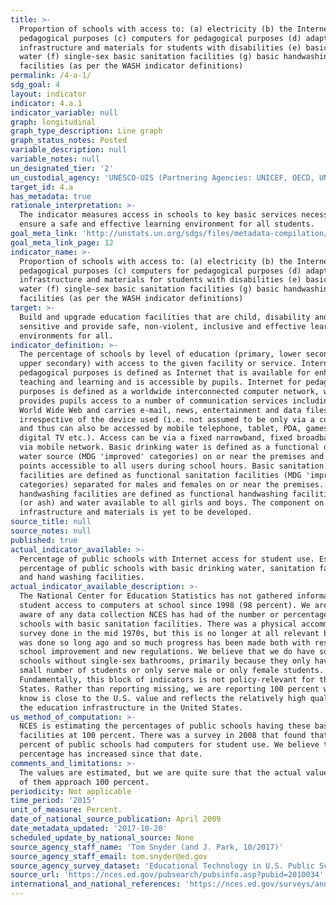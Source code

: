 ```yaml
---
title: >-
  Proportion of schools with access to: (a) electricity (b) the Internet for
  pedagogical purposes (c) computers for pedagogical purposes (d) adapted
  infrastructure and materials for students with disabilities (e) basic drinking
  water (f) single-sex basic sanitation facilities (g) basic handwashing
  facilities (as per the WASH indicator definitions)
permalink: /4-a-1/
sdg_goal: 4
layout: indicator
indicator: 4.a.1
indicator_variable: null
graph: longitudinal
graph_type_description: Line graph
graph_status_notes: Posted
variable_description: null
variable_notes: null
un_designated_tier: '2'
un_custodial_agency: 'UNESCO-UIS (Partnering Agencies: UNICEF, OECD, UNEP)'
target_id: 4.a
has_metadata: true
rationale_interpretation: >-
  The indicator measures access in schools to key basic services necessary to
  ensure a safe and effective learning environment for all students.
goal_meta_link: 'http://unstats.un.org/sdgs/files/metadata-compilation/Metadata-Goal-4.pdf'
goal_meta_link_page: 12
indicator_name: >-
  Proportion of schools with access to: (a) electricity (b) the Internet for
  pedagogical purposes (c) computers for pedagogical purposes (d) adapted
  infrastructure and materials for students with disabilities (e) basic drinking
  water (f) single-sex basic sanitation facilities (g) basic handwashing
  facilities (as per the WASH indicator definitions)
target: >-
  Build and upgrade education facilities that are child, disability and gender
  sensitive and provide safe, non-violent, inclusive and effective learning
  environments for all.
indicator_definition: >-
  The percentage of schools by level of education (primary, lower secondary and
  upper secondary) with access to the given facility or service. Internet for
  pedagogical purposes is defined as Internet that is available for enhancing
  teaching and learning and is accessible by pupils. Internet for pedagogical
  purposes is defined as a worldwide interconnected computer network, which
  provides pupils access to a number of communication services including the
  World Wide Web and carries e-mail, news, entertainment and data files,
  irrespective of the device used (i.e. not assumed to be only via a computer)
  and thus can also be accessed by mobile telephone, tablet, PDA, games machine,
  digital TV etc.). Access can be via a fixed narrowband, fixed broadband, or
  via mobile network. Basic drinking water is defined as a functional drinking
  water source (MDG 'improved' categories) on or near the premises and water
  points accessible to all users during school hours. Basic sanitation
  facilities are defined as functional sanitation facilities (MDG 'improved'
  categories) separated for males and females on or near the premises. Basic
  handwashing facilities are defined as functional handwashing facilities, soap
  (or ash) and water available to all girls and boys. The component on adapted
  infrastructure and materials is yet to be developed.
source_title: null
source_notes: null
published: true
actual_indicator_available: >-
  Percentage of public schools with Internet access for student use. Estimated
  percentage of public schools with basic drinking water, sanitation facilities,
  and hand washing facilities.
actual_indicator_available_description: >-
  The National Center for Education Statistics has not gathered information on
  student access to computers at school since 1998 (98 percent). We are not
  aware of any data collection NCES has had of the number or percentage of
  schools with basic sanitation facilities. There was a physical accommodations
  survey done in the mid 1970s, but this is no longer at all relevant because it
  was done so long ago and so much progress has been made both with respect to
  school improvement and new regulations. We believe that we do have some
  schools without single-sex bathrooms, primarily because they only have a very
  small number of students or only serve male or only female students.
  Fundamentally, this block of indicators is not policy-relevant for the United
  States. Rather than reporting missing, we are reporting 100 percent which we
  know is close to the U.S. value and reflects the relatively high quality of
  the education infrastructure in the United States.
us_method_of_computation: >-
  NCES is estimating the percentages of public schools having these basic
  facilities at 100 percent. There was a survey in 2008 that found that 98
  percent of public schools had computers for student use. We believe the
  percentage has increased since that date.
comments_and_limitations: >-
  The values are estimated, but we are quite sure that the actual values for all
  of them approach 100 percent.
periodicity: Not applicable
time_period: '2015'
unit_of_measure: Percent.
date_of_national_source_publication: April 2009
date_metadata_updated: '2017-10-20'
scheduled_update_by_national_source: None
source_agency_staff_name: 'Tom Snyder (and J. Park, 10/2017)'
source_agency_staff_email: tom.snyder@ed.gov
source_agency_survey_dataset: 'Educational Technology in U.S. Public Schools: Fall 2008'
source_url: 'https://nces.ed.gov/pubsearch/pubsinfo.asp?pubid=2010034'
international_and_national_references: 'https://nces.ed.gov/surveys/annualreports/'
---
```

